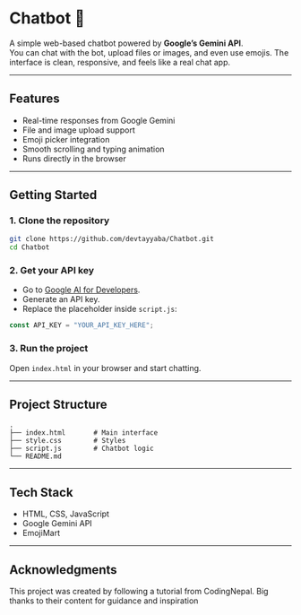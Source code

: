 # Chatbot 🤖

A simple web-based chatbot powered by **Google’s Gemini API**.  
You can chat with the bot, upload files or images, and even use emojis. The interface is clean, responsive, and feels like a real chat app.

---

## Features

- Real-time responses from Google Gemini
- File and image upload support
- Emoji picker integration
- Smooth scrolling and typing animation
- Runs directly in the browser

---

## Getting Started

### 1. Clone the repository

```bash
git clone https://github.com/devtayyaba/Chatbot.git
cd Chatbot
```

### 2. Get your API key

- Go to [Google AI for Developers](https://ai.google.dev/).
- Generate an API key.
- Replace the placeholder inside `script.js`:

```js
const API_KEY = "YOUR_API_KEY_HERE";
```

### 3. Run the project

Open `index.html` in your browser and start chatting.

---

## Project Structure

```
.
├── index.html       # Main interface
├── style.css        # Styles
├── script.js        # Chatbot logic
└── README.md
```

---

## Tech Stack

- HTML, CSS, JavaScript
- Google Gemini API
- EmojiMart

---

## Acknowledgments

This project was created by following a tutorial from CodingNepal.
Big thanks to their content for guidance and inspiration
